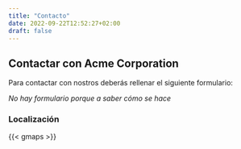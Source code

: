 ```yaml
---
title: "Contacto"
date: 2022-09-22T12:52:27+02:00
draft: false
---
```


## Contactar con Acme Corporation
Para contactar con nostros deberás rellenar el siguiente formulario:

*No hay formulario porque a saber cómo se hace*

### Localización

{{< gmaps >}}
